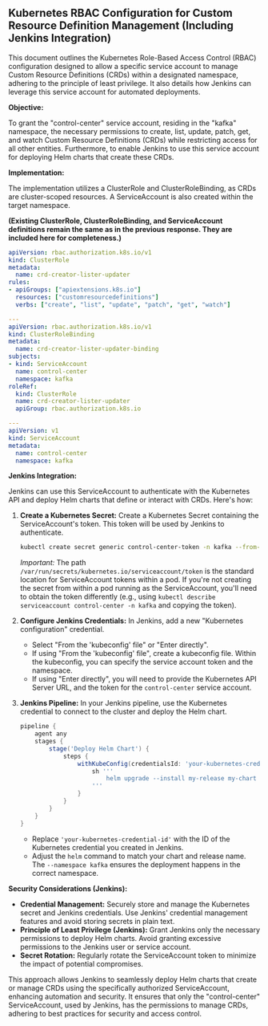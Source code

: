 ## Kubernetes RBAC Configuration for Custom Resource Definition Management (Including Jenkins Integration)

This document outlines the Kubernetes Role-Based Access Control (RBAC) configuration designed to allow a specific service account to manage Custom Resource Definitions (CRDs) within a designated namespace, adhering to the principle of least privilege.  It also details how Jenkins can leverage this service account for automated deployments.

**Objective:**

To grant the "control-center" service account, residing in the "kafka" namespace, the necessary permissions to create, list, update, patch, get, and watch Custom Resource Definitions (CRDs) while restricting access for all other entities.  Furthermore, to enable Jenkins to use this service account for deploying Helm charts that create these CRDs.

**Implementation:**

The implementation utilizes a ClusterRole and ClusterRoleBinding, as CRDs are cluster-scoped resources.  A ServiceAccount is also created within the target namespace.

**(Existing ClusterRole, ClusterRoleBinding, and ServiceAccount definitions remain the same as in the previous response.  They are included here for completeness.)**

```yaml
apiVersion: rbac.authorization.k8s.io/v1
kind: ClusterRole
metadata:
  name: crd-creator-lister-updater
rules:
- apiGroups: ["apiextensions.k8s.io"]
  resources: ["customresourcedefinitions"]
  verbs: ["create", "list", "update", "patch", "get", "watch"]

---
apiVersion: rbac.authorization.k8s.io/v1
kind: ClusterRoleBinding
metadata:
  name: crd-creator-lister-updater-binding
subjects:
- kind: ServiceAccount
  name: control-center
  namespace: kafka
roleRef:
  kind: ClusterRole
  name: crd-creator-lister-updater
  apiGroup: rbac.authorization.k8s.io

---
apiVersion: v1
kind: ServiceAccount
metadata:
  name: control-center
  namespace: kafka
```

**Jenkins Integration:**

Jenkins can use this ServiceAccount to authenticate with the Kubernetes API and deploy Helm charts that define or interact with CRDs.  Here's how:

1.  **Create a Kubernetes Secret:** Create a Kubernetes Secret containing the ServiceAccount's token.  This token will be used by Jenkins to authenticate.

    ```bash
    kubectl create secret generic control-center-token -n kafka --from-file=token=/var/run/secrets/kubernetes.io/serviceaccount/token
    ```

    *Important:* The path `/var/run/secrets/kubernetes.io/serviceaccount/token` is the standard location for ServiceAccount tokens within a pod.  If you're not creating the secret from within a pod running as the ServiceAccount, you'll need to obtain the token differently (e.g., using `kubectl describe serviceaccount control-center -n kafka` and copying the token).

2.  **Configure Jenkins Credentials:** In Jenkins, add a new "Kubernetes configuration" credential.

    *   Select "From the 'kubeconfig' file" or "Enter directly".
    *   If using "From the 'kubeconfig' file", create a kubeconfig file.  Within the kubeconfig, you can specify the service account token and the namespace.
    *   If using "Enter directly", you will need to provide the Kubernetes API Server URL, and the token for the `control-center` service account.

3.  **Jenkins Pipeline:** In your Jenkins pipeline, use the Kubernetes credential to connect to the cluster and deploy the Helm chart.

    ```groovy
    pipeline {
        agent any
        stages {
            stage('Deploy Helm Chart') {
                steps {
                    withKubeConfig(credentialsId: 'your-kubernetes-credential-id') { // Replace with your credential ID
                        sh '''
                            helm upgrade --install my-release my-chart --namespace kafka # Deploy the Helm chart
                        '''
                    }
                }
            }
        }
    }
    ```

    *   Replace `'your-kubernetes-credential-id'` with the ID of the Kubernetes credential you created in Jenkins.
    *   Adjust the `helm` command to match your chart and release name.  The `--namespace kafka` ensures the deployment happens in the correct namespace.

**Security Considerations (Jenkins):**

*   **Credential Management:** Securely store and manage the Kubernetes secret and Jenkins credentials.  Use Jenkins' credential management features and avoid storing secrets in plain text.
*   **Principle of Least Privilege (Jenkins):**  Grant Jenkins only the necessary permissions to deploy Helm charts.  Avoid granting excessive permissions to the Jenkins user or service account.
*   **Secret Rotation:** Regularly rotate the ServiceAccount token to minimize the impact of potential compromises.

This approach allows Jenkins to seamlessly deploy Helm charts that create or manage CRDs using the specifically authorized ServiceAccount, enhancing automation and security.  It ensures that only the "control-center" ServiceAccount, used by Jenkins, has the permissions to manage CRDs, adhering to best practices for security and access control.
